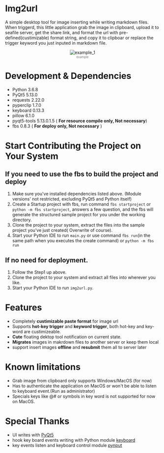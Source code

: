 # Img2url

A simple desktop tool for image inserting while writing markdown files.      
When triggerd, this little application grab the image in clipboard, upload it to seafile server, get the share link, and format the url with pre-defined(custimizable) format string, and copy it to clipboar or replace the trigger keyword you just inputed in markdown file.

<center>

![example_1](http://thomaslulu.com:8000/f/0d3a02afa744486b8015/?dl=1)<br /><font color="#757575" size =1>example</font>
</center>

# Development & Dependencies
- Python 3.6.8
- PyQt5 5.13.0
- requests 2.22.0
- pyperclip 1.7.0
- keyboard 0.13.3
- pillow 6.1.0
- pyqt5-tools 5.13.0.1.5 ( **For resource compile only, Not necessary**)
- fbs 0.8.3 ( **For deploy only, Not necessary** )

# Start Contributing the Project on Your System
## If you need to use the fbs to build the project and deploy
1. Make sure you've installed dependencies listed above. (Module versions' not restricted, excluding PyQt5 and Python itself)
2. Create a Startup project with fbs, run command `fbs startproject` or `python -m fbs startproject`, answers a few question, and the fbs will generate the structured sample project for you under the working directory.
3. Clone the project to your system, extract the files into the sample project you've just created( Overwrite of course).
4. Start your Python IDE to run `main.py` or use command `fbs run`(in the same path when you executes the create command) or `python -m fbs run`

## If no need for deployment.
1. Follow the Step1 up above.
2. Clone the project to your system and extract all files into wherever you like.
3. Start your Python IDE to run `img2url.py`.

# Features
- Completely **custimizable paste format** for image url
- Supports **hot-key trigger** and **keyword trigger**, both hot-key and key-word are custimizeable.
- **Cute** floating dektop tool notification on current state.
- **Migrates** images in makrdown files to another server or keep them local
- support insert images **offline** and **resubmit** them all to server later

# Known limitations
* Grab image from clipboard only supports Windows/MacOS (for now)
* Has to authenticate the application on MacOS or won't be able to listen to keyboard event.(Run as administrator)
* Specials keys like @# or symbols in key word is not supported for now on MacOS.

# Special Thanks
- UI writes with [PyQt5](https://pypi.org/project/PyQt5/)
- hook key board events writing with Python module [keyboard](https://github.com/boppreh/keyboard)
- key events listen and keyboard control module [pynput](https://github.com/moses-palmer/pynput)
